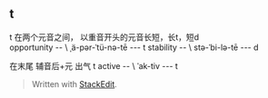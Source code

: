 ## t
t 在两个元音之间， 以重音开头的元音长短，长t，短d     
opportunity -- \ ˌä-pər-ˈtü-nə-tē  --- t
stability -- \ stə-ˈbi-lə-tē --- d
 
在末尾 辅音后+元 出气 t
active -- \ ˈak-tiv --- t

> Written with [StackEdit](https://stackedit.io/).
<!--stackedit_data:
eyJoaXN0b3J5IjpbNjA5Njc1NzE5LDE1ODY3OTUxMTZdfQ==
-->